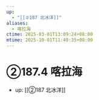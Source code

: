 ```yaml
---
up:
  - "[[②187 北冰洋]]"
aliases:
  - 喀拉海
ctime: 2025-03-01T13:09:24+08:00
mtime: 2025-10-01T11:40:35+08:00
---
```


# ②187.4 喀拉海

- up: [[②187 北冰洋]]
